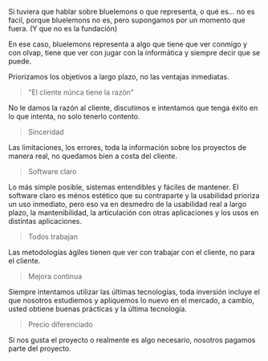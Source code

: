 Si tuviera que hablar sobre bluelemons o que representa, o qué es...
no es facil, porque bluelemons no es, pero supongamos por un momento que fuera.
(Y que no es la fundación)

En ese caso, bluelemons representa a algo que tiene que ver conmigo y con olvap,
tiene que ver con jugar con la informática y siempre decir que se puede.

Priorizamos los objetivos a largo plazo, no las ventajas inmediatas.

> "El cliente núnca tiene la razón"

No le damos la razón al cliente, discutimos e intentamos que tenga éxito en lo
que intenta, no solo tenerlo contento.

> Sinceridad

Las limitaciones, los errores, toda la información sobre los proyectos de manera
real, no quedamos bien a costa del cliente.

> Software claro

Lo más simple posible, sistemas entendibles y fáciles de mantener.
El software claro es ménos estético que su contraparte y la usabilidad prioriza un
uso inmediato, pero eso va en desmedro de la usabilidad real a largo plazo, la
mantenibilidad, la articulación con otras aplicaciones y los usos en distintas
aplicaciones.

> Todos trabajan

Las metodologías ágiles tienen que ver con trabajar con el cliente, no para el
cliente.

> Mejora continua

Siempre intentamos utilizar las últimas tecnologías, toda inversión incluye el que
nosotros estudiemos y apliquemos lo nuevo en el mercado, a cambio, usted obtiene
buenas prácticas y la última tecnología.
 
 > Precio diferenciado
 
Si nos gusta el proyecto o realmente es algo necesario, nosotros pagamos parte del
proyecto.
